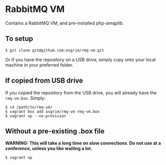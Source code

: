 RabbitMQ VM
===========

Contains a RabbitMQ VM, and pre-installed php-amqplib.

To setup
--------

```
$ git clone git@github.com:asgrim/rmq-vm.git
```

Or if you have the repository on a USB drive, simply copy onto your local machine in your preferred folder.

If copied from USB drive
------------------------

If you copied the repository from the USB drive, you will already have the `rmq-vm.box`. Simply:

```
$ cd /path/to/rmq-vm/
$ vagrant box add asgrim/rmq-vm rmq-vm.box
$ vagrant up --no-provision
```

Without a pre-existing .box file
--------------------------------

**WARNING: This will take a long time on slow connections. Do not use at a conference, unless you like waiting a lot.**

```
$ vagrant up
```

